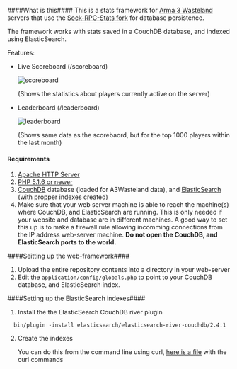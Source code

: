 ####What is this####
This is a stats framework for [Arma 3 Wasteland](http://a3wasteland.com/) servers that use the [Sock-RPC-Stats fork](https://github.com/micovery/ArmA3_Wasteland.Altis) for database persistence.

The framework works with stats saved in a CouchDB database, and indexed using ElasticSearch.

Features:

- Live Scoreboard (/scoreboard)

  ![scoreboard](http://i.imgur.com/V49MLLZ.png)
  
  (Shows the statistics about players currently active on the server)

- Leaderboard (/leaderboard)

  ![leaderboard](http://i.imgur.com/aF9MKw5.png)
  
  (Shows same data as the scorebaord, but for the top 1000 players within the last month)


#### Requirements ####
  1. [Apache HTTP Server](http://httpd.apache.org/)
  2. [PHP 5.1.6 or newer](http://php.net/)
  3. [CouchDB](http://couchdb.apache.org/) database (loaded for A3Wasteland data), and [ElasticSearch](http://www.elasticsearch.org/) (with propper indexes created)
  4. Make sure that your web server machine is able to reach the machine(s) where CouchDB, and ElasticSearch are running. This is only needed if your website and database are in different machines. A good way to set this up is to make a firewall rule allowing incomming connections from the IP address web-server machine. **Do not open the CouchDB, and ElasticSearch ports to the world.**



####Seitting up the web-framework####
  1. Upload the entire repository contents into a directory in your web-server
  2. Edit the ```application/config/globals.php``` to point to your CouchDB database, and ElasticSearch index.



####Setting up the ElasticSearch indexes####
1. Install the the ElasticSearch CouchDB river plugin

  ```
    bin/plugin -install elasticsearch/elasticsearch-river-couchdb/2.4.1
  ```
2. Create the indexes

    You can do this from the command line using curl, [here is a file](https://github.com/A3Armory/www/blob/master/elasticsearch_curl.txt) with the curl commands



  


